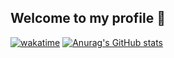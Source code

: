 ## Welcome to my profile 👋
[![wakatime](https://wakatime.com/badge/user/c2914490-a1ff-469e-9751-c6f7f416b31c.svg)](https://wakatime.com/@c2914490-a1ff-469e-9751-c6f7f416b31c)
[![Anurag's GitHub stats](https://github-readme-stats.vercel.app/api?username=oliwilliams1)](https://github.com/anuraghazra/github-readme-stats)
